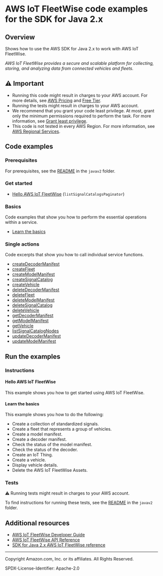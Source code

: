 # AWS IoT FleetWise code examples for the SDK for Java 2.x

## Overview

Shows how to use the AWS SDK for Java 2.x to work with AWS IoT FleetWise.

<!--custom.overview.start-->
<!--custom.overview.end-->

_AWS IoT FleetWise provides a secure and scalable platform for collecting, storing, and analyzing data from connected vehicles and fleets._

## ⚠ Important

* Running this code might result in charges to your AWS account. For more details, see [AWS Pricing](https://aws.amazon.com/pricing/) and [Free Tier](https://aws.amazon.com/free/).
* Running the tests might result in charges to your AWS account.
* We recommend that you grant your code least privilege. At most, grant only the minimum permissions required to perform the task. For more information, see [Grant least privilege](https://docs.aws.amazon.com/IAM/latest/UserGuide/best-practices.html#grant-least-privilege).
* This code is not tested in every AWS Region. For more information, see [AWS Regional Services](https://aws.amazon.com/about-aws/global-infrastructure/regional-product-services).

<!--custom.important.start-->
<!--custom.important.end-->

## Code examples

### Prerequisites

For prerequisites, see the [README](../../README.md#Prerequisites) in the `javav2` folder.


<!--custom.prerequisites.start-->
<!--custom.prerequisites.end-->

### Get started

- [Hello AWS IoT FleetWise](src/main/java/com/example/fleetwise/HelloFleetwise.java#L12) (`listSignalCatalogsPaginator`)


### Basics

Code examples that show you how to perform the essential operations within a service.

- [Learn the basics](src/main/java/com/example/fleetwise/scenario/FleetwiseScenario.java)


### Single actions

Code excerpts that show you how to call individual service functions.

- [createDecoderManifest](src/main/java/com/example/fleetwise/scenario/FleetwiseActions.java#L172)
- [createFleet](src/main/java/com/example/fleetwise/scenario/FleetwiseActions.java#L763)
- [createModelManifest](src/main/java/com/example/fleetwise/scenario/FleetwiseActions.java#L680)
- [createSignalCatalog](src/main/java/com/example/fleetwise/scenario/FleetwiseActions.java#L61)
- [createVehicle](src/main/java/com/example/fleetwise/scenario/FleetwiseActions.java#L348)
- [deleteDecoderManifest](src/main/java/com/example/fleetwise/scenario/FleetwiseActions.java#L252)
- [deleteFleet](src/main/java/com/example/fleetwise/scenario/FleetwiseActions.java#L735)
- [deleteModelManifest](src/main/java/com/example/fleetwise/scenario/FleetwiseActions.java#L602)
- [deleteSignalCatalog](src/main/java/com/example/fleetwise/scenario/FleetwiseActions.java#L630)
- [deleteVehicle](src/main/java/com/example/fleetwise/scenario/FleetwiseActions.java#L274)
- [getDecoderManifest](src/main/java/com/example/fleetwise/scenario/FleetwiseActions.java#L387)
- [getModelManifest](src/main/java/com/example/fleetwise/scenario/FleetwiseActions.java#L456)
- [getVehicle](src/main/java/com/example/fleetwise/scenario/FleetwiseActions.java#L525)
- [listSignalCatalogNodes](src/main/java/com/example/fleetwise/scenario/FleetwiseActions.java#L658)
- [updateDecoderManifest](src/main/java/com/example/fleetwise/scenario/FleetwiseActions.java#L324)
- [updateModelManifest](src/main/java/com/example/fleetwise/scenario/FleetwiseActions.java#L301)


<!--custom.examples.start-->
<!--custom.examples.end-->

## Run the examples

### Instructions


<!--custom.instructions.start-->
<!--custom.instructions.end-->

#### Hello AWS IoT FleetWise

This example shows you how to get started using AWS IoT FleetWise.


#### Learn the basics

This example shows you how to do the following:

- Create a collection of standardized signals.
- Create a fleet that represents a group of vehicles.
- Create a model manifest.
- Create a decoder manifest.
- Check the status of the model manifest.
- Check the status of the decoder.
- Create an IoT Thing.
- Create a vehicle.
- Display vehicle details.
- Delete the AWS IoT FleetWise Assets.

<!--custom.basic_prereqs.iotfleetwise_Scenario.start-->
<!--custom.basic_prereqs.iotfleetwise_Scenario.end-->


<!--custom.basics.iotfleetwise_Scenario.start-->
<!--custom.basics.iotfleetwise_Scenario.end-->


### Tests

⚠ Running tests might result in charges to your AWS account.


To find instructions for running these tests, see the [README](../../README.md#Tests)
in the `javav2` folder.



<!--custom.tests.start-->
<!--custom.tests.end-->

## Additional resources

- [AWS IoT FleetWise Developer Guide](https://docs.aws.amazon.com/iot-fleetwise/latest/developerguide/what-is-fleetwise.html)
- [AWS IoT FleetWise API Reference](https://docs.aws.amazon.com/iot-fleetwise/latest/APIReference/Welcome.html)
- [SDK for Java 2.x AWS IoT FleetWise reference](https://sdk.amazonaws.com/java/api/latest/software/amazon/awssdk/services/iotsitewise/package-summary.html)

<!--custom.resources.start-->
<!--custom.resources.end-->

---

Copyright Amazon.com, Inc. or its affiliates. All Rights Reserved.

SPDX-License-Identifier: Apache-2.0
